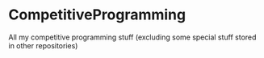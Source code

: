 # CompetitiveProgramming
All my competitive programming stuff (excluding some special stuff stored in other repositories)
